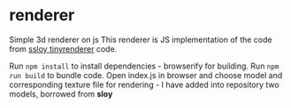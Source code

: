 # renderer
Simple 3d renderer on js
This renderer is JS implementation of the code from [ssloy tinyrenderer]([https://www.example.com](https://github.com/ssloy/tinyrenderer)) code.

Run `npm install` to install dependencies - browserify for building.
Run `npm run build` to bundle code.
Open index.js in browser and choose model and corresponding texture file for rendering - I have added  into repository two models, borrowed from **sloy**
